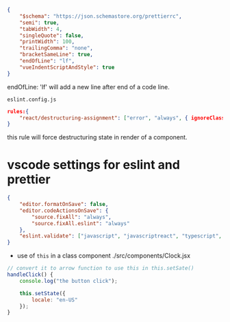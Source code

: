 ```json
{
    "$schema": "https://json.schemastore.org/prettierrc",
    "semi": true,
    "tabWidth": 4,
    "singleQuote": false,
    "printWidth": 100,
    "trailingComma": "none",
    "bracketSameLine": true,
    "endOfLine": "lf",
    "vueIndentScriptAndStyle": true
}

```

endOfLine: 'lf' will add a new line after end of a code line.


`eslint.config.js`

```json
rules:{
    "react/destructuring-assignment": ["error", "always", { ignoreClassFields: true }]
}
```
this rule will force destructuring state in render of a component.


# vscode settings for eslint and prettier
```json
{
    "editor.formatOnSave": false,
    "editor.codeActionsOnSave": {
        "source.fixAll": "always",
        "source.fixAll.eslint": "always"
    },
    "eslint.validate": ["javascript", "javascriptreact", "typescript", "typescriptreact", "vue"]
}

```

- use of `this` in a class component
    ./src/components/Clock.jsx

```jsx
// convert it to arrow function to use this in this.setSate()
handleClick() {
    console.log("the button click");

    this.setState({
        locale: "en-US"
    });
}
```